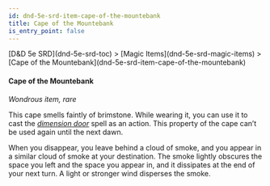 ```yaml
---
id: dnd-5e-srd-item-cape-of-the-mountebank
title: Cape of the Mountebank
is_entry_point: false
---
```


<breadcrumb>
[D&D 5e SRD](dnd-5e-srd-toc) >  [Magic Items](dnd-5e-srd-magic-items) > [Cape of the Mountebank](dnd-5e-srd-item-cape-of-the-mountebank)
</breadcrumb>

#### Cape of the Mountebank

*Wondrous item, rare*

This cape smells faintly of brimstone. While wearing it, you can use it to cast the [*dimension door*](dnd-5e-srd-spell-dimension-door) spell as an action. This property of the cape can’t be used again until the next dawn.

When you disappear, you leave behind a cloud of smoke, and you appear in a similar cloud of smoke at your destination. The smoke lightly obscures the space you left and the space you appear in, and it dissipates at the end of your next turn. A light or stronger wind disperses the smoke.

